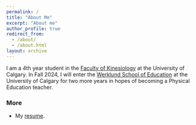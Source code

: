 ```yaml
---
permalink: /
title: "About Me"
excerpt: "About me"
author_profile: true
redirect_from: 
  - /about/
  - /about.html
layout: archive
---
```


I am a 4th year student in the [Faculty of Kinesiology]([https://www.me.gatech.edu/](https://www.ucalgary.ca/future-students/undergraduate/explore-programs/kinesiology)) at the University of Calgary. 
In Fall 2024, I will enter the [Werklund School of Education](https://werklund.ucalgary.ca) at the University of Calgary for two more years in hopes of becoming a Physical Education teacher.

### More

- My [resume](/pdf/JD_Florez_Resume_02-09-22.pdf).
